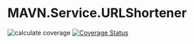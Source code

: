 # MAVN.Service.URLShortener

![calculate coverage](https://github.com/OpenMAVN/MAVN.Service.URLShortener/workflows/calculate%20coverage/badge.svg)
[![Coverage Status](https://coveralls.io/repos/github/OpenMAVN/MAVN.Service.URLShortener/badge.svg?branch=master)](https://coveralls.io/github/OpenMAVN/MAVN.Service.URLShortener?branch=master)
